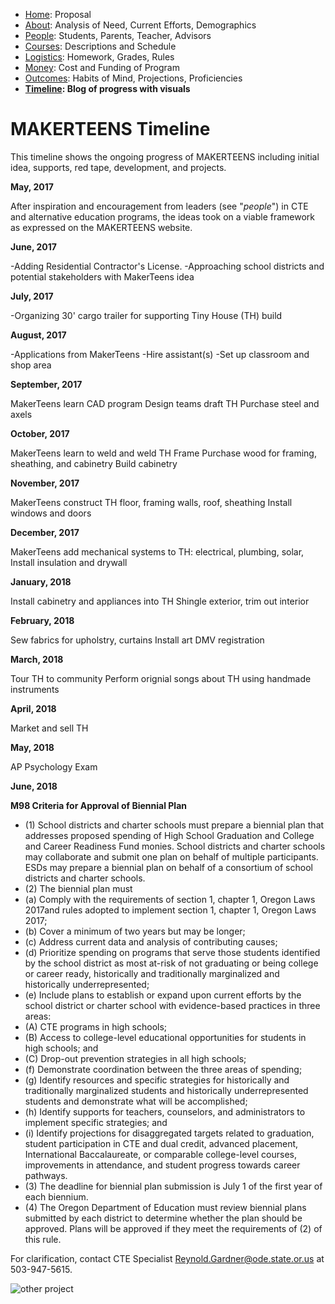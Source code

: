 - [Home](index.html): Proposal
 - [About](about.html): Analysis of Need, Current Efforts, Demographics
 - [People](people.html): Students, Parents, Teacher, Advisors
 - [Courses](courses.html): Descriptions and Schedule
 - [Logistics](logistics.html): Homework, Grades, Rules
 - [Money](money.html): Cost and Funding of Program
 - [Outcomes](outcomes.html): Habits of Mind, Projections, Proficiencies
 - **[Timeline](timeline.html): Blog of progress with visuals**

# MAKERTEENS Timeline #

This timeline shows the ongoing progress of MAKERTEENS including initial idea, supports, red tape, development, and projects.

**May, 2017**

After inspiration and encouragement from leaders (see "_people_") in CTE and alternative education programs, the ideas took on a viable framework as expressed on the MAKERTEENS website.

**June, 2017**

-Adding Residential Contractor's License. 
-Approaching school districts and potential stakeholders with MakerTeens idea

**July, 2017**

-Organizing 30' cargo trailer for supporting Tiny House (TH) build

**August, 2017**

-Applications from MakerTeens
-Hire assistant(s)
-Set up classroom and shop area

**September, 2017**

MakerTeens learn CAD program
Design teams draft TH
Purchase steel and axels

**October, 2017**

MakerTeens learn to weld and weld TH Frame
Purchase wood for framing, sheathing, and cabinetry
Build cabinetry

**November, 2017**

MakerTeens construct TH floor, framing walls, roof, sheathing
Install windows and doors

**December, 2017**

MakerTeens add mechanical systems to TH: electrical, plumbing, solar, 
Install insulation and drywall

**January, 2018**

Install cabinetry and appliances into TH
Shingle exterior, trim out interior

**February, 2018**

Sew fabrics for upholstry, curtains 
Install art
DMV registration

**March, 2018**

Tour TH to community 
Perform orignial songs about TH using handmade instruments 

**April, 2018**

Market and sell TH

**May, 2018**

AP Psychology Exam

**June, 2018**




**M98 Criteria for Approval of Biennial Plan**  

*   (1) School districts and charter schools must prepare a biennial plan that addresses proposed spending of High School Graduation and College and Career Readiness Fund monies. School districts and charter schools may collaborate and submit one plan on behalf of multiple participants. ESDs may prepare a biennial plan on behalf of a consortium of school districts and charter schools.
*   (2) The biennial plan must
*   (a) Comply with the requirements of section 1, chapter 1, Oregon Laws 2017and rules adopted to implement section 1, chapter 1, Oregon Laws 2017;
*   (b) Cover a minimum of two years but may be longer;
*   (c) Address current data and analysis of contributing causes;
*   (d) Prioritize spending on programs that serve those students identified by the school district as most at-risk of not graduating or being college or career ready, historically and traditionally marginalized and historically underrepresented;
*   (e) Include plans to establish or expand upon current efforts by the school district or charter school with evidence-based practices in three areas:
*   (A) CTE programs in high schools;
*   (B) Access to college-level educational opportunities for students in high schools; and
*   (C) Drop-out prevention strategies in all high schools;
*   (f) Demonstrate coordination between the three areas of spending;
*   (g) Identify resources and specific strategies for historically and traditionally marginalized students and historically underrepresented students and demonstrate what will be accomplished;
*   (h) Identify supports for teachers, counselors, and administrators to implement specific strategies; and
*   (i) Identify projections for disaggregated targets related to graduation, student participation in CTE and dual credit, advanced placement, International Baccalaureate, or comparable college-level courses, improvements in attendance, and student progress towards career pathways.
*   (3) The deadline for biennial plan submission is July 1 of the first year of each biennium.
*   (4) The Oregon Department of Education must review biennial plans submitted by each district to determine whether the plan should be approved. Plans will be approved if they meet the requirements of (2) of this rule.

For clarification, contact CTE Specialist Reynold.Gardner@ode.state.or.us at 503-947-5615.

<img src="https://tinyhouselistings.com/wp-content/uploads/2016/12/Students-3.jpg" alt="other project" class="inline"/>
